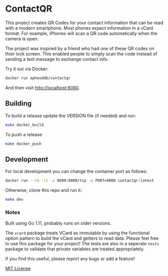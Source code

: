 # ContactQR

This project creates QR Codes for your contact information that can be read with a modern smartphone. Most phones expect information in a vCard format. For example, iPhones will scan a QR code automatically when the camera is open.

The project was inspired by a friend who had one of these QR codes on thier lock screen. This enabled people to simply scan the code instead of sending a text message to exchange contact info.

Try it out via Docker:

```sh
docker run aphexddb/contactqr
```

And then visit [http://localhost:8080](http://localhost:8080).

## Building

To build a release update the VERSION file (if needed) and run:

```sh
make docker_build
```

To push a release

```sh
make docker_push
```

## Development

For local development you can change the container port as follows:

```sh
docker run --rm -it -p 8080:8080/tcp -e PORT=8080 contactqr:latest
```

Otherwise, clone this repo and run it:

```sh
make dev
```

### Notes

Built using Go 1.11, probably runs on older versions.

The `vcard` package treats VCard as immutable by using the functional option pattern to build the vCard and getters to read data. Please feel free to use this package for your project! The tests are also in a seperate `tests` package to validate that private variables are treated appropriately.

If you find this useful, please report any bugs or add a feature!

[MIT License](./LICENSE)